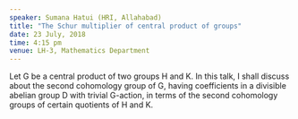 ```yaml
---
speaker: Sumana Hatui (HRI, Allahabad)
title: "The Schur multiplier of central product of groups"
date: 23 July, 2018
time: 4:15 pm
venue: LH-3, Mathematics Department
---
```


Let G be a central product of two groups H and K. In this talk,
I shall discuss about the second cohomology group of G, having
coefficients in a divisible abelian group D with trivial G-action, in terms
of the second cohomology groups of certain quotients of H and K.

